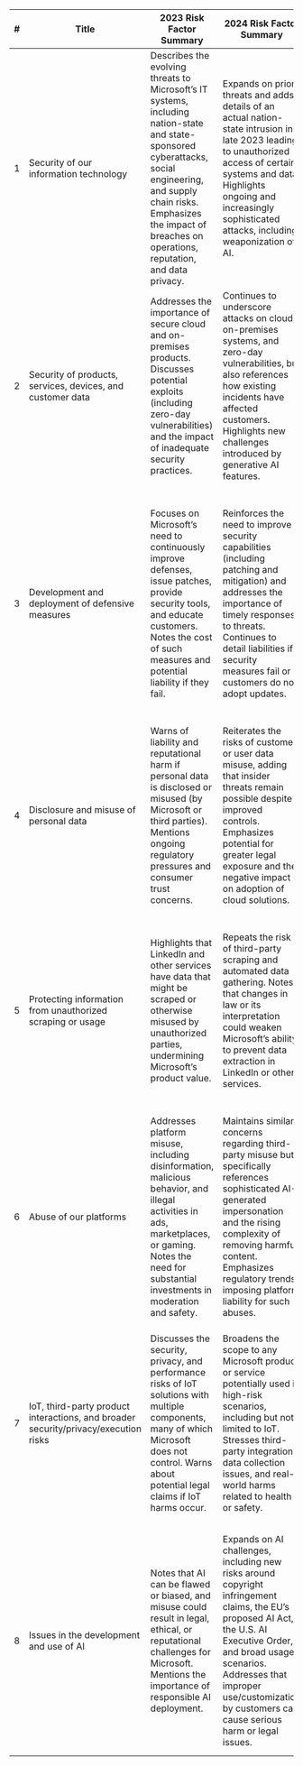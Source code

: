 | # | Title                                                                                 | 2023 Risk Factor Summary                                                                                                                                       | 2024 Risk Factor Summary                                                                                                                                                                                                        | Change                                                                                                                                                                                                                                                     |
|---|---------------------------------------------------------------------------------------|---------------------------------------------------------------------------------------------------------------------------------------------------------------|----------------------------------------------------------------------------------------------------------------------------------------------------------------------------------------------------------------------------------|------------------------------------------------------------------------------------------------------------------------------------------------------------------------------------------------------------------------------------------------------------|
| 1 | Security of our information technology                                               | Describes the evolving threats to Microsoft’s IT systems, including nation-state and state-sponsored cyberattacks, social engineering, and supply chain risks.  Emphasizes the impact of breaches on operations, reputation, and data privacy. | Expands on prior threats and adds details of an actual nation-state intrusion in late 2023 leading to unauthorized access of certain systems and data. Highlights ongoing and increasingly sophisticated attacks, including weaponization of AI.                | Modified. 2024 clarifies actual intrusion incidents and emphasizes how new technologies (e.g., AI) augment attacker capabilities. More specific about real impacts and the potential for continued unauthorized access.                               |
| 2 | Security of products, services, devices, and customer data                           | Addresses the importance of secure cloud and on-premises products. Discusses potential exploits (including zero-day vulnerabilities) and the impact of inadequate security practices.                 | Continues to underscore attacks on cloud, on-premises systems, and zero-day vulnerabilities, but also references how existing incidents have affected customers. Highlights new challenges introduced by generative AI features.                                      | Modified. 2024 provides more detail on the effect of actual intrusions (like the Exchange Server incident) and generative AI vulnerabilities, emphasizing increased complexity and potential impacts on customers.                                    |
| 3 | Development and deployment of defensive measures                                     | Focuses on Microsoft’s need to continuously improve defenses, issue patches, provide security tools, and educate customers. Notes the cost of such measures and potential liability if they fail.    | Reinforces the need to improve security capabilities (including patching and mitigation) and addresses the importance of timely responses to threats. Continues to detail liabilities if security measures fail or customers do not adopt updates.                | Largely unchanged. 2024 places greater emphasis on timely software updates and broader customer needs (particularly in specialized industries). The underlying message about risk if defenses fail remains the same.                                  |
| 4 | Disclosure and misuse of personal data                                               | Warns of liability and reputational harm if personal data is disclosed or misused (by Microsoft or third parties). Mentions ongoing regulatory pressures and consumer trust concerns.                | Reiterates the risks of customer or user data misuse, adding that insider threats remain possible despite improved controls. Emphasizes potential for greater legal exposure and the negative impact on adoption of cloud solutions.                                 | Modified. 2024 adds focus on insider threats and increases attention to potential legal liabilities, referencing broader potential data security concerns and regulatory expectations.                                                                     |
| 5 | Protecting information from unauthorized scraping or usage                           | Highlights that LinkedIn and other services have data that might be scraped or otherwise misused by unauthorized parties, undermining Microsoft’s product value.                                        | Repeats the risk of third-party scraping and automated data gathering. Notes that changes in law or its interpretation could weaken Microsoft’s ability to prevent data extraction in LinkedIn or other services.                                                    | Slightly expanded. 2024 points to broader legal and interpretive changes that might further limit Microsoft’s ability to protect data from scraping, clarifying potential operational and financial impacts.                                             |
| 6 | Abuse of our platforms                                                               | Addresses platform misuse, including disinformation, malicious behavior, and illegal activities in ads, marketplaces, or gaming. Notes the need for substantial investments in moderation and safety. | Maintains similar concerns regarding third-party misuse but specifically references sophisticated AI-generated impersonation and the rising complexity of removing harmful content. Emphasizes regulatory trends imposing platform liability for such abuses.       | Modified. 2024 extends the discussion on AI-enabled impersonation and acknowledges growing legal responsibilities (and potential liability) for content moderation.                                                                                     |
| 7 | IoT, third-party product interactions, and broader security/privacy/execution risks  | Discusses the security, privacy, and performance risks of IoT solutions with multiple components, many of which Microsoft does not control. Warns about potential legal claims if IoT harms occur.      | Broadens the scope to any Microsoft product or service potentially used in high-risk scenarios, including but not limited to IoT. Stresses third-party integrations, data collection issues, and real-world harms related to health or safety.                        | Updated. 2024 merges IoT risks into an expanded category of product and service usage risks, highlighting that more scenarios (particularly AI-related) can expose Microsoft to liability or reputational damage.                                      |
| 8 | Issues in the development and use of AI                                              | Notes that AI can be flawed or biased, and misuse could result in legal, ethical, or reputational challenges for Microsoft. Mentions the importance of responsible AI deployment.                      | Expands on AI challenges, including new risks around copyright infringement claims, the EU’s proposed AI Act, the U.S. AI Executive Order, and broad usage scenarios. Addresses that improper use/customization by customers can cause serious harm or legal issues. | Significantly expanded. 2024 details new legislation, regulatory pressures, and emerging legal risks. Places greater emphasis on AI’s potential for inaccurate or harmful outputs and the resulting reputational and compliance implications.          |